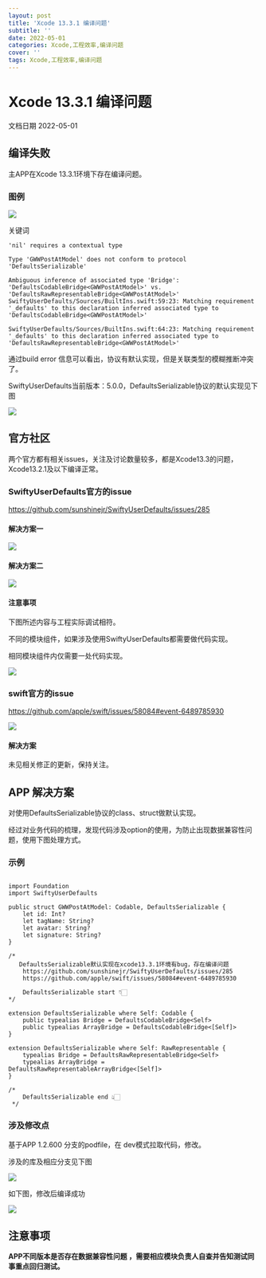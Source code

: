 ```yaml
---
layout: post
title: 'Xcode 13.3.1 编译问题'
subtitle: ''
date: 2022-05-01
categories: Xcode,工程效率,编译问题
cover: ''
tags: Xcode,工程效率,编译问题
---
```


# Xcode 13.3.1 编译问题

文档日期 2022-05-01

## 编译失败

主APP在Xcode 13.3.1环境下存在编译问题。

### 图例

![](../../../assets/img/16514311167992/16514311979747.png)


关键词

```
'nil' requires a contextual type
```
```
Type 'GWWPostAtModel' does not conform to protocol 'DefaultsSerializable'

Ambiguous inference of associated type 'Bridge': 
'DefaultsCodableBridge<GWWPostAtModel>' vs. 
'DefaultsRawRepresentableBridge<GWWPostAtModel>'
SwiftyUserDefaults/Sources/BuiltIns.swift:59:23: Matching requirement 
'_defaults' to this declaration inferred associated type to 
'DefaultsCodableBridge<GWWPostAtModel>'

SwiftyUserDefaults/Sources/BuiltIns.swift:64:23: Matching requirement 
'_defaults' to this declaration inferred associated type to 
'DefaultsRawRepresentableBridge<GWWPostAtModel>'
```


通过build error 信息可以看出，协议有默认实现，但是关联类型的模糊推断冲突了。

SwiftyUserDefaults当前版本：5.0.0，DefaultsSerializable协议的默认实现见下图

![](../../../assets/img/16514311167992/16514313855975.png)


## 官方社区

两个官方都有相关issues，关注及讨论数量较多，都是Xcode13.3的问题，Xcode13.2.1及以下编译正常。

### SwiftyUserDefaults官方的issue

https://github.com/sunshinejr/SwiftyUserDefaults/issues/285

#### 解决方案一

![](../../../assets/img/16514311167992/16514314304954.jpg)


#### 解决方案二

![](../../../assets/img/16514311167992/16514314502385.jpg)


#### 注意事项

下图所述内容与工程实际调试相符。

不同的模块组件，如果涉及使用SwiftyUserDefaults都需要做代码实现。

相同模块组件内仅需要一处代码实现。

![](../../../assets/img/16514311167992/16514314853764.jpg)


### swift官方的issue

  https://github.com/apple/swift/issues/58084#event-6489785930

![](../../../assets/img/16514311167992/16514315314701.jpg)


#### 解决方案

未见相关修正的更新，保持关注。

## APP 解决方案

对使用DefaultsSerializable协议的class、struct做默认实现。

经过对业务代码的梳理，发现代码涉及option的使用，为防止出现数据兼容性问题，使用下图处理方式。

### 示例

```

import Foundation
import SwiftyUserDefaults

public struct GWWPostAtModel: Codable, DefaultsSerializable {
    let id: Int?
    let tagName: String?
    let avatar: String?
    let signature: String?
}

/*
   DefaultsSerializable默认实现在xcode13.3.1环境有bug，存在编译问题
    https://github.com/sunshinejr/SwiftyUserDefaults/issues/285
    https://github.com/apple/swift/issues/58084#event-6489785930

    DefaultsSerializable start 👇🏻
*/

extension DefaultsSerializable where Self: Codable {
    public typealias Bridge = DefaultsCodableBridge<Self>
    public typealias ArrayBridge = DefaultsCodableBridge<[Self]>
}

extension DefaultsSerializable where Self: RawRepresentable {
    typealias Bridge = DefaultsRawRepresentableBridge<Self>
    typealias ArrayBridge = DefaultsRawRepresentableArrayBridge<[Self]>
}

/*
    DefaultsSerializable end 👆🏻
 */

```

### 涉及修改点

基于APP 1.2.600 分支的podfile，在 dev模式拉取代码，修改。

涉及的库及相应分支见下图

![](../../../assets/img/16514311167992/16514316260433.png)



如下图，修改后编译成功

![](../../../assets/img/16514311167992/16514319698316.png)


## 注意事项

**APP不同版本是否存在数据兼容性问题 ，需要相应模块负责人自查并告知测试同事重点回归测试。**

